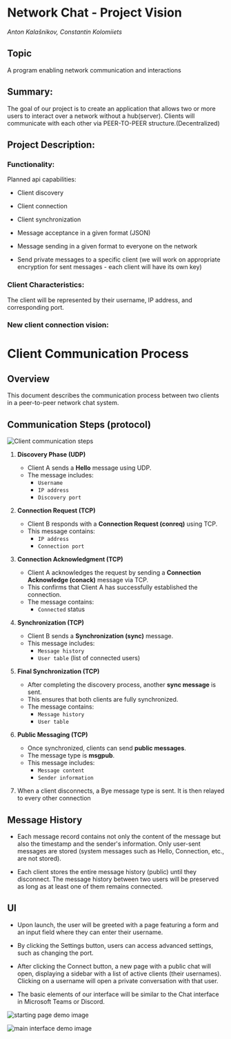 # Network Chat - Project Vision

*Anton Kalašnikov, Constantin Kolomiiets*

## Topic

A program enabling network communication and interactions

## Summary:

The goal of our project is to create an application that allows two or more users to interact over a network without a hub(server).
Clients will communicate with each other via PEER-TO-PEER structure.(Decentralized) 

## Project Description:

### Functionality:

Planned api capabilities:

- Client discovery

- Client connection

- Client synchronization

- Message acceptance in a given format (JSON)

- Message sending in a given format to everyone on the network

- Send private messages to a specific client (we will work on appropriate encryption for sent messages - each client will have its own key)

### Client Characteristics:

The client will be represented by their username, IP address, and corresponding port.

### New client connection vision:

# Client Communication Process

## Overview
This document describes the communication process between two clients in a peer-to-peer network chat system.

## Communication Steps (protocol)

![Client communication steps](./protocol.png)

1. **Discovery Phase (UDP)**
   - Client A sends a **Hello** message using UDP.
   - The message includes:
     - `Username`
     - `IP address`
     - `Discovery port`

2. **Connection Request (TCP)**
   - Client B responds with a **Connection Request (conreq)** using TCP.
   - This message contains:
     - `IP address`
     - `Connection port`

3. **Connection Acknowledgment (TCP)**
   - Client A acknowledges the request by sending a **Connection Acknowledge (conack)** message via TCP.
   - This confirms that Client A has successfully established the connection.
   - The message contains:
     - `Connected` status

4. **Synchronization (TCP)**
   - Client B sends a **Synchronization (sync)** message.
   - This message includes:
     - `Message history`
     - `User table` (list of connected users)

5. **Final Synchronization (TCP)**
   - After completing the discovery process, another **sync message** is sent.
   - This ensures that both clients are fully synchronized.
   - The message contains:
     - `Message history`
     - `User table`

6. **Public Messaging (TCP)**
   - Once synchronized, clients can send **public messages**.
   - The message type is **msgpub**.
   - This message includes:
     - `Message content`
     - `Sender information`

7. When a client disconnects, a Bye message type is sent. It is then relayed to every other connection

## Message History

- Each message record contains not only the content of the message but also the timestamp and the sender's information. Only user-sent messages are stored (system messages such as Hello, Connection, etc., are not stored).

- Each client stores the entire message history (public) until they disconnect. The message history between two users will be preserved as long as at least one of them remains connected.

## UI

- Upon launch, the user will be greeted with a page featuring a form and an input field where they can enter their username.

- By clicking the Settings button, users can access advanced settings, such as changing the port.

- After clicking the Connect button, a new page with a public chat will open, displaying a sidebar with a list of active clients (their usernames). Clicking on a username will open a private conversation with that user.

- The basic elements of our interface will be similar to the Chat interface in Microsoft Teams or Discord.

![starting page demo image](./welcome.png)

![main interface demo image](./chat.png)